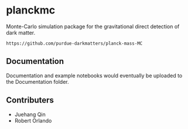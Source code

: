 # planckmc

Monte-Carlo simulation package for the gravitational direct detection of dark matter.

`https://github.com/purdue-darkmatters/planck-mass-MC`

## Documentation
Documentation and example notebooks would eventually be uploaded to the Documentation folder.

## Contributers
* Juehang Qin
* Robert Orlando
